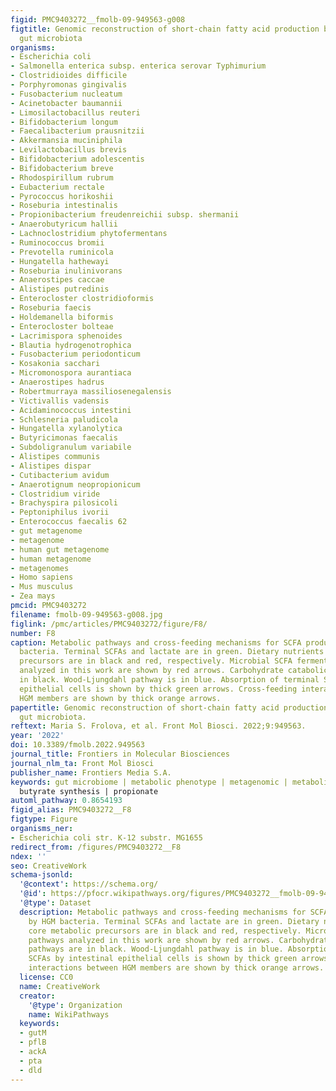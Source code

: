 ```yaml
---
figid: PMC9403272__fmolb-09-949563-g008
figtitle: Genomic reconstruction of short-chain fatty acid production by the human
  gut microbiota
organisms:
- Escherichia coli
- Salmonella enterica subsp. enterica serovar Typhimurium
- Clostridioides difficile
- Porphyromonas gingivalis
- Fusobacterium nucleatum
- Acinetobacter baumannii
- Limosilactobacillus reuteri
- Bifidobacterium longum
- Faecalibacterium prausnitzii
- Akkermansia muciniphila
- Levilactobacillus brevis
- Bifidobacterium adolescentis
- Bifidobacterium breve
- Rhodospirillum rubrum
- Eubacterium rectale
- Pyrococcus horikoshii
- Roseburia intestinalis
- Propionibacterium freudenreichii subsp. shermanii
- Anaerobutyricum hallii
- Lachnoclostridium phytofermentans
- Ruminococcus bromii
- Prevotella ruminicola
- Hungatella hathewayi
- Roseburia inulinivorans
- Anaerostipes caccae
- Alistipes putredinis
- Enterocloster clostridioformis
- Roseburia faecis
- Holdemanella biformis
- Enterocloster bolteae
- Lacrimispora sphenoides
- Blautia hydrogenotrophica
- Fusobacterium periodonticum
- Kosakonia sacchari
- Micromonospora aurantiaca
- Anaerostipes hadrus
- Robertmurraya massiliosenegalensis
- Victivallis vadensis
- Acidaminococcus intestini
- Schlesneria paludicola
- Hungatella xylanolytica
- Butyricimonas faecalis
- Subdoligranulum variabile
- Alistipes communis
- Alistipes dispar
- Cutibacterium avidum
- Anaerotignum neopropionicum
- Clostridium viride
- Brachyspira pilosicoli
- Peptoniphilus ivorii
- Enterococcus faecalis 62
- gut metagenome
- metagenome
- human gut metagenome
- human metagenome
- metagenomes
- Homo sapiens
- Mus musculus
- Zea mays
pmcid: PMC9403272
filename: fmolb-09-949563-g008.jpg
figlink: /pmc/articles/PMC9403272/figure/F8/
number: F8
caption: Metabolic pathways and cross-feeding mechanisms for SCFA production by HGM
  bacteria. Terminal SCFAs and lactate are in green. Dietary nutrients and core metabolic
  precursors are in black and red, respectively. Microbial SCFA fermentation pathways
  analyzed in this work are shown by red arrows. Carbohydrate catabolic pathways are
  in black. Wood-Ljungdahl pathway is in blue. Absorption of terminal SCFAs by intestinal
  epithelial cells is shown by thick green arrows. Cross-feeding interactions between
  HGM members are shown by thick orange arrows.
papertitle: Genomic reconstruction of short-chain fatty acid production by the human
  gut microbiota.
reftext: Maria S. Frolova, et al. Front Mol Biosci. 2022;9:949563.
year: '2022'
doi: 10.3389/fmolb.2022.949563
journal_title: Frontiers in Molecular Biosciences
journal_nlm_ta: Front Mol Biosci
publisher_name: Frontiers Media S.A.
keywords: gut microbiome | metabolic phenotype | metagenomic | metabolic pathway |
  butyrate synthesis | propionate
automl_pathway: 0.8654193
figid_alias: PMC9403272__F8
figtype: Figure
organisms_ner:
- Escherichia coli str. K-12 substr. MG1655
redirect_from: /figures/PMC9403272__F8
ndex: ''
seo: CreativeWork
schema-jsonld:
  '@context': https://schema.org/
  '@id': https://pfocr.wikipathways.org/figures/PMC9403272__fmolb-09-949563-g008.html
  '@type': Dataset
  description: Metabolic pathways and cross-feeding mechanisms for SCFA production
    by HGM bacteria. Terminal SCFAs and lactate are in green. Dietary nutrients and
    core metabolic precursors are in black and red, respectively. Microbial SCFA fermentation
    pathways analyzed in this work are shown by red arrows. Carbohydrate catabolic
    pathways are in black. Wood-Ljungdahl pathway is in blue. Absorption of terminal
    SCFAs by intestinal epithelial cells is shown by thick green arrows. Cross-feeding
    interactions between HGM members are shown by thick orange arrows.
  license: CC0
  name: CreativeWork
  creator:
    '@type': Organization
    name: WikiPathways
  keywords:
  - gutM
  - pflB
  - ackA
  - pta
  - dld
---
```

